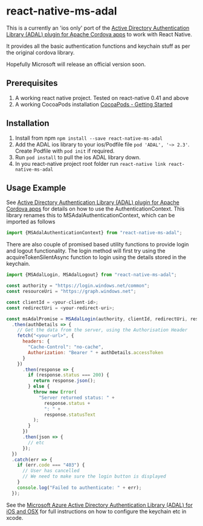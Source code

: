 # react-native-ms-adal

This is a currently an 'ios only' port of the [Active Directory Authentication Library (ADAL) plugin for Apache Cordova apps](https://github.com/AzureAD/azure-activedirectory-library-for-cordova) to work with React Native.

It provides all the basic authentication functions and keychain stuff as per the original cordova library.

Hopefully Microsoft will release an official version soon.

## Prerequisites

1. A working react native project.  Tested on react-native 0.41 and above
2. A working CocoaPods installation [CocoaPods - Getting Started](https://guides.cocoapods.org/using/getting-started.html)

## Installation

1. Install from npm `npm install --save react-native-ms-adal`
2. Add the ADAL ios library to your ios/Podfile file  `pod 'ADAL', '~> 2.3'`.  Create Podfile with `pod init` if required.
3. Run `pod install` to pull the ios ADAL library down.
4. In you react-native project root folder run `react-native link react-native-ms-adal`

## Usage Example

See [Active Directory Authentication Library (ADAL) plugin for Apache Cordova apps](https://github.com/AzureAD/azure-activedirectory-library-for-cordova) for details on how to use the AuthenticationContext.  This library renames this to MSAdalAuthenticationContext, which can be imported as follows

```javascript
import {MSAdalAuthenticationContext} from "react-native-ms-adal";
```

There are also couple of promised based utility functions to provide login and logout functionality. The login method will first try using the acquireTokenSilentAsync function to login using the details stored in the keychain.

```javascript
import {MSAdalLogin, MSAdalLogout} from "react-native-ms-adal";

const authority = "https://login.windows.net/common";
const resourceUri = "https://graph.windows.net";

const clientId = <your-client-id>;
const redirectUri = <your-redirect-uri>;

const msAdalPromise = MSAdalLogin(authority, clientId, redirectUri, resourceUri)
  .then(authDetails => {
    // Get the data from the server, using the Authorisation Header
    fetch("<your-url>", {
      headers: {
        "Cache-Control": "no-cache",
        Authorization: "Bearer " + authDetails.accessToken
      }
    })
      .then(response => {
        if (response.status === 200) {
          return response.json();
        } else {
          throw new Error(
            "Server returned status: " +
              response.status +
              ": " +
              response.statusText
          );
        }
      })
      .then(json => {
        // etc
      });
  })
  .catch(err => {
    if (err.code === "403") {
      // User has cancelled
      // We need to make sure the login button is displayed
    }
    console.log("Failed to authenticate: " + err);
  });

```


See the [Microsoft Azure Active Directory Authentication Library (ADAL) for iOS and OSX](https://github.com/AzureAD/azure-activedirectory-library-for-objc#caching) for full instructions on how to configure the keychain etc in xcode.

